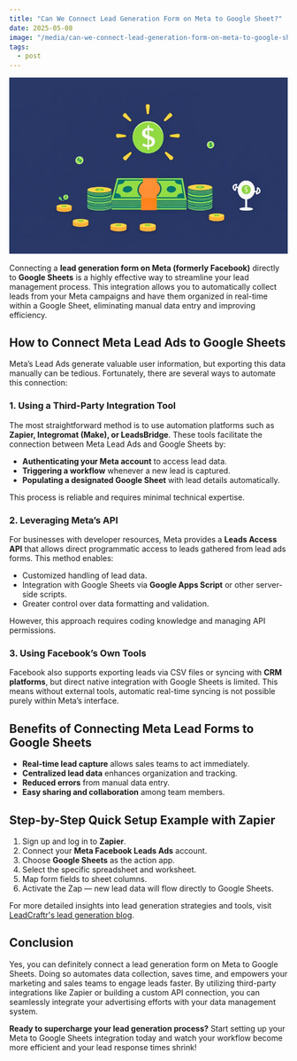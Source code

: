 ```yaml
---
title: "Can We Connect Lead Generation Form on Meta to Google Sheet?"
date: 2025-05-08
image: "/media/can-we-connect-lead-generation-form-on-meta-to-google-sheet.webp"
tags:
  - post
---
```


![Can We Connect Lead Generation Form on Meta to Google Sheet?](/media/can-we-connect-lead-generation-form-on-meta-to-google-sheet.webp)

Connecting a **lead generation form on Meta (formerly Facebook)** directly to **Google Sheets** is a highly effective way to streamline your lead management process. This integration allows you to automatically collect leads from your Meta campaigns and have them organized in real-time within a Google Sheet, eliminating manual data entry and improving efficiency.

## How to Connect Meta Lead Ads to Google Sheets

Meta’s Lead Ads generate valuable user information, but exporting this data manually can be tedious. Fortunately, there are several ways to automate this connection:

### 1. Using a Third-Party Integration Tool

The most straightforward method is to use automation platforms such as **Zapier, Integromat (Make), or LeadsBridge**. These tools facilitate the connection between Meta Lead Ads and Google Sheets by:

- **Authenticating your Meta account** to access lead data.
- **Triggering a workflow** whenever a new lead is captured.
- **Populating a designated Google Sheet** with lead details automatically.

This process is reliable and requires minimal technical expertise.

### 2. Leveraging Meta’s API

For businesses with developer resources, Meta provides a **Leads Access API** that allows direct programmatic access to leads gathered from lead ads forms. This method enables:

- Customized handling of lead data.
- Integration with Google Sheets via **Google Apps Script** or other server-side scripts.
- Greater control over data formatting and validation.

However, this approach requires coding knowledge and managing API permissions.

### 3. Using Facebook’s Own Tools

Facebook also supports exporting leads via CSV files or syncing with **CRM platforms**, but direct native integration with Google Sheets is limited. This means without external tools, automatic real-time syncing is not possible purely within Meta’s interface.

## Benefits of Connecting Meta Lead Forms to Google Sheets

- **Real-time lead capture** allows sales teams to act immediately.
- **Centralized lead data** enhances organization and tracking.
- **Reduced errors** from manual data entry.
- **Easy sharing and collaboration** among team members.

## Step-by-Step Quick Setup Example with Zapier

1. Sign up and log in to **Zapier**.
2. Connect your **Meta Facebook Leads Ads** account.
3. Choose **Google Sheets** as the action app.
4. Select the specific spreadsheet and worksheet.
5. Map form fields to sheet columns.
6. Activate the Zap — new lead data will flow directly to Google Sheets.

For more detailed insights into lead generation strategies and tools, visit [LeadCraftr's lead generation blog](https://leadcraftr.com/posts/lead-generation/).

## Conclusion

Yes, you can definitely connect a lead generation form on Meta to Google Sheets. Doing so automates data collection, saves time, and empowers your marketing and sales teams to engage leads faster. By utilizing third-party integrations like Zapier or building a custom API connection, you can seamlessly integrate your advertising efforts with your data management system.

**Ready to supercharge your lead generation process?** Start setting up your Meta to Google Sheets integration today and watch your workflow become more efficient and your lead response times shrink!

